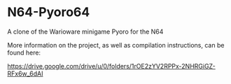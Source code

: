 # N64-Pyoro64
A clone of the Warioware minigame Pyoro for the N64

More information on the project, as well as compilation instructions, can be found here:

https://drive.google.com/drive/u/0/folders/1rOE2zYV2RPPx-2NHRGiGZ-RFx6w_6dAI
